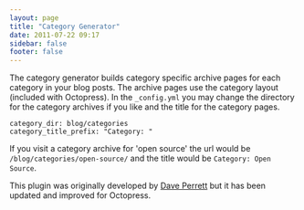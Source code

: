 ```yaml
---
layout: page
title: "Category Generator"
date: 2011-07-22 09:17
sidebar: false
footer: false
---
```


The category generator builds category specific archive pages for each category in your blog posts.
The archive pages use the category layout (included with Octopress). In the `_config.yml` you may change
the directory for the category archives if you like and the title for the category pages.

    category_dir: blog/categories
    category_title_prefix: "Category: "

If you visit a category archive for 'open source' the url would be `/blog/categories/open-source/` and the title would be `Category: Open Source`.

This plugin was originally developed by [Dave Perrett](http://brandontilley.com/2011/01/31/gist-tag-for-jekyll.html) but it has been updated and improved for Octopress.

